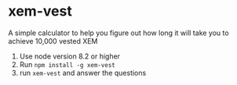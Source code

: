 # xem-vest
A simple calculator to help you figure out how long it will take you to achieve 10,000 vested XEM

1. Use node version 8.2 or higher
2. Run `npm install -g xem-vest`
3. run `xem-vest` and answer the questions
